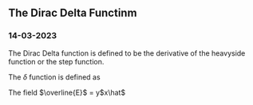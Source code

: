 ## The Dirac Delta Functinm
### 14-03-2023

The Dirac Delta function is defined to be the derivative of the heavyside function or the step function.

The $\delta$ function is defined as 

The field $\overline{E}$ = y$x\hat$
